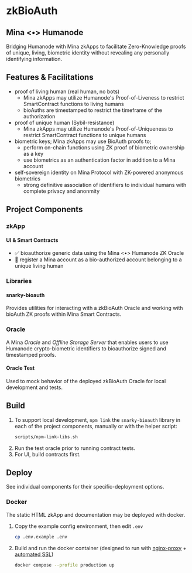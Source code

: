 # zkBioAuth

## Mina <•> Humanode

Bridging Humanode with Mina zkApps to facilitate Zero-Knowledge proofs of
unique, living, biometric identity without revealing any personally identifying
information.

## Features & Facilitations

- proof of living human (real human, no bots)
  - Mina zkApps may utilize Humanode's Proof-of-Liveness to restrict
    SmartContract functions to living humans
  - bioAuths are timestamped to restrict the timeframe of the authorization
- proof of unique human (Sybil-resistance)
  - Mina zkApps may utilize Humanode's Proof-of-Uniqueness to restrict
    SmartContract functions to unique humans
- biometric keys; Mina zkApps may use BioAuth proofs to;
  - perform on-chain functions using ZK proof of biometric ownership as a key
  - use biometrics as an authentication factor in addition to a Mina account
- self-sovereign identity on Mina Protocol with ZK-powered anonymous biometrics
  - strong definitive association of identifiers to individual humans with
    complete privacy and anonmity

## Project Components

### zkApp

#### UI & Smart Contracts

- ✅ bioauthorize generic data using the Mina <•> Humanode ZK Oracle
- 🚧 register a Mina account as a bio-authorized account belonging to a unique
  living human

### Libraries

#### snarky-bioauth

Provides utilities for interacting with a zkBioAuth Oracle and working with
bioAuth ZK proofs within Mina Smart Contracts.

### Oracle

A Mina _Oracle_ and _Offline Storage Server_ that enables users to use Humanode
crypto-biometric identifiers to bioauthorize signed and timestamped proofs.

#### Oracle Test

Used to mock behavior of the deployed zkBioAuth Oracle for local development and
tests.

## Build

1. To support local development, `npm link` the `snarky-bioauth` library in each
   of the project components, manually or with the helper script:
   ```sh
   scripts/npm-link-libs.sh
   ```
1. Run the test oracle prior to running contract tests.
1. For UI, build contracts first.

## Deploy

See individual components for their specific-deployment options.

### Docker

The static HTML zkApp and documentation may be deployed with docker.

1. Copy the example config environment, then edit `.env`
   ```sh
   cp .env.example .env
   ```
1. Build and run the docker container (designed to run with
   [nginx-proxy](https://github.com/nginx-proxy/nginx-proxy) +
   [automated SSL](https://github.com/nginx-proxy/acme-companion))
   ```sh
   docker compose --profile production up
   ```
